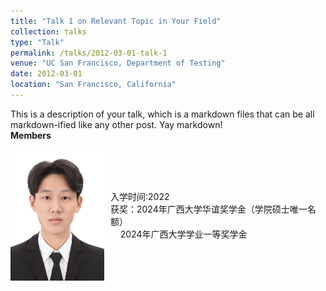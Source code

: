 ```yaml
---
title: "Talk 1 on Relevant Topic in Your Field"
collection: talks
type: "Talk"
permalink: /talks/2012-03-01-talk-1
venue: "UC San Francisco, Department of Testing"
date: 2012-03-01
location: "San Francisco, California"
---
```


This is a description of your talk, which is a markdown files that can be all markdown-ified like any other post. Yay markdown!  
**Members**  
 <div style="display: flex; align-items: center;">
  <img src="./images/stu_wangmingxiang.png" alt="Image" style="margin-right: 10px; width: 150px;" />
  <span>入学时间:2022<br>获奖：2024年广西大学华谊奖学金（学院硕士唯一名额）<br>
&nbsp;&nbsp;&nbsp;&nbsp;2024年广西大学学业一等奖学金
       </span>
</div>
 


